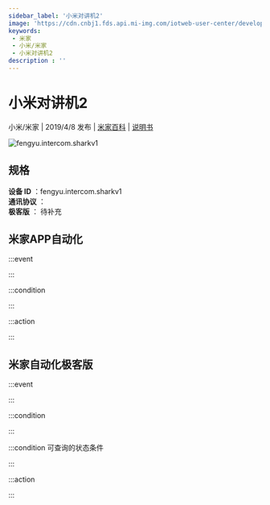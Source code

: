 ```yaml
---
sidebar_label: '小米对讲机2'
image: 'https://cdn.cnbj1.fds.api.mi-img.com/iotweb-user-center/developer_1678870889604h9aLFoew.png?GalaxyAccessKeyId=AKVGLQWBOVIRQ3XLEW&Expires=9223372036854775807&Signature=VOfws3db5nE84Grh6OwVqOZGyPM='
keywords: 
 - 米家
 - 小米/米家
 - 小米对讲机2
description : ''
---
```

# 小米对讲机2

小米/米家 | 2019/4/8 发布 | [米家百科](https://home.mi.com/webapp/content/baike/product/index.html?model=fengyu.intercom.sharkv1) | [说明书](https://home.mi.com/views/introduction.html?model=fengyu.intercom.sharkv1&region=cn)

![fengyu.intercom.sharkv1](https://cdn.cnbj1.fds.api.mi-img.com/iotweb-user-center/developer_1678870889604h9aLFoew.png?GalaxyAccessKeyId=AKVGLQWBOVIRQ3XLEW&Expires=9223372036854775807&Signature=VOfws3db5nE84Grh6OwVqOZGyPM=)

## 规格  
> 
**设备 ID** ：fengyu.intercom.sharkv1  
**通讯协议** ：  
**极客版**  ： 待补充 


## 米家APP自动化  

:::event  

:::

:::condition  

:::

:::action   

:::

## 米家自动化极客版  

:::event  

:::

:::condition  

:::

:::condition 可查询的状态条件  

:::

:::action  

:::

        
